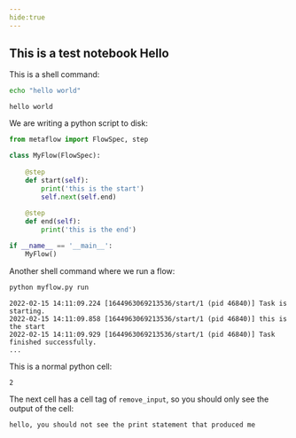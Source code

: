 ```yaml
---
hide:true
---
```

## This is a test notebook Hello

This is a shell command:


```bash
echo "hello world"
```

    hello world


We are writing a python script to disk:


```py title="myflow.py"
from metaflow import FlowSpec, step

class MyFlow(FlowSpec):
    
    @step
    def start(self):
        print('this is the start')
        self.next(self.end)
    
    @step
    def end(self):
        print('this is the end')

if __name__ == '__main__':
    MyFlow()
```

Another shell command where we run a flow:


```bash
python myflow.py run
```

    2022-02-15 14:11:09.224 [1644963069213536/start/1 (pid 46840)] Task is starting.
    2022-02-15 14:11:09.858 [1644963069213536/start/1 (pid 46840)] this is the start
    2022-02-15 14:11:09.929 [1644963069213536/start/1 (pid 46840)] Task finished successfully.
    ...

This is a normal python cell:




    2



The next cell has a cell tag of `remove_input`, so you should only see the output of the cell:

    hello, you should not see the print statement that produced me

